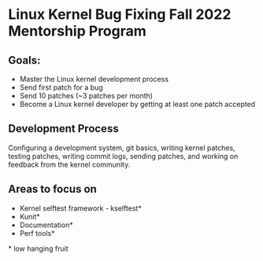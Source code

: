 # Linux Kernel Bug Fixing Fall 2022 Mentorship Program

## Goals: 

* Master the Linux kernel development process
* Send first patch for a bug
* Send 10 patches (~3 patches per month)
* Become a Linux kernel developer by getting at least one patch accepted

## Development Process

Configuring a development system, git basics, writing kernel patches, testing patches, writing commit logs,
sending patches, and working on feedback from the kernel community.

## Areas to focus on

* Kernel selftest framework - kselftest*
* Kunit*
* Documentation*
* Perf tools*

\* low hanging fruit
